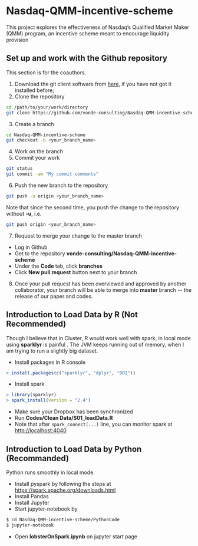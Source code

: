 # Nasdaq-QMM-incentive-scheme
This project explores the effectiveness of Nasdaq’s Qualified Market Maker (QMM) program, an incentive scheme meant to encourage liquidity provision

## Set up and work with the Github repository

This section is for the coauthors.

1. Download the git client software from [here](https://git-scm.com/downloads), if you have not got it installed before;
2. Clone the repository
```bash
cd /path/to/your/work/directory
git clone https://github.com/vonde-consulting/Nasdaq-QMM-incentive-scheme.git
```
3. Create a branch
```bash
cd Nasdaq-QMM-incentive-scheme
git checkout -b <your_branch_name>
```
4. Work on the branch
5. Commit your work
```bash
git status
git commit -am "My commit comments"

```
6. Push the new branch to the repository
```bash
git push -u origin <your_branch_name>
```
Note that since the second time, you push the change to the repository without **-u**, i.e.
```bash
git push origin <your_branch_name>
```
7. Request to merge your change to the master branch

  - Log in Github 
  - Get to the repository **vonde-consulting/Nasdaq-QMM-incentive-scheme**
  - Under the **Code** tab, click **branches**
  - Click **New pull request** button next to your branch

8. Once your pull request has been overviewed and approved by another collaborator, your branch will be able to merge into **master** branch -- the release of our paper and codes. 

## Introduction to Load Data by R (Not Recommended)
Though I believe that in Cluster, R would work well with spark, in local mode using **sparklyr** is painful . The JVM keeps running out of memory, when I am trying to run a slightly big dataset. 
* Install packages in R console
```R
> install.packages(c("sparklyr", "dplyr", "DBI"))
```
* Install spark
```R
> library(sparklyr)
> spark_install(version = "2.4")
```
* Make sure your Dropbox has been synchronized
* Run **Codes/Clean Data/S01_loadData.R**
* Note that after ``spark_connect(...)`` line, you can monitor spark at <http://localhost:4040>

## Introduction to Load Data by Python (Recommanded)
Python runs smoothly in local mode.
* Install pyspark by following the steps at <https://spark.apache.org/downloads.html> 
* Install Pandas
* Install Jupyter
* Start jupyter-notebook by
```bash
$ cd Nasdaq-QMM-incentive-scheme/PythonCode
$ jupyter-notebook
```
* Open **lobsterOnSpark.ipynb** on jupyter start page 




